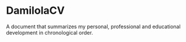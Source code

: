 # DamilolaCV

A document that summarizes my personal, professional and educational development in chronological order.
